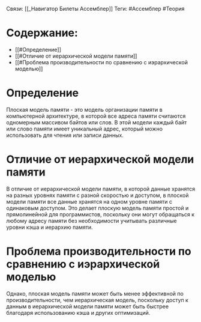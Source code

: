 Связи: [[_Навигатор Билеты Ассемблер]]
Теги: #Ассемблер #Теория 

# Содержание:
- [[#Определение]]
- [[#Отличие от иерархической модели памяти]]
- [[#Проблема производительности по сравнению с иэрархической моделью]]

# Определение

Плоская модель памяти - это модель организации памяти в компьютерной архитектуре, в которой все адреса памяти считаются одномерным массивом байтов или слов. В этой модели каждый байт или слово памяти имеет уникальный адрес, который можно использовать для чтения или записи данных.

# Отличие от иерархической модели памяти

В отличие от иерархической модели памяти, в которой данные хранятся на разных уровнях памяти с разной скоростью и доступом, в плоской модели памяти все данные хранятся на одном уровне памяти с одинаковым доступом. Это делает плоскую модель памяти простой и прямолинейной для программистов, поскольку они могут обращаться к любому адресу памяти без необходимости учитывать различные уровни кэша и иерархию памяти.

# Проблема производительности по сравнению с иэрархической моделью

Однако, плоская модель памяти может быть менее эффективной по производительности, чем иерархическая модель, поскольку доступ к данным в иерархической модели памяти может быть быстрее благодаря использованию кэша и других оптимизаций.